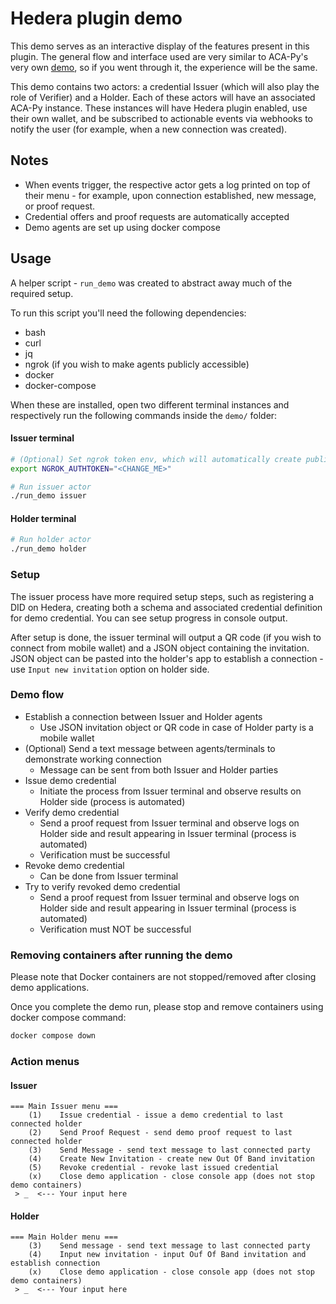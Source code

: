 # Hedera plugin demo

This demo serves as an interactive display of the features present in this plugin.
The general flow and interface used are very similar to ACA-Py's very own [demo](https://aca-py.org/latest/demo/), so if you went through it, the experience will be the same.

This demo contains two actors: a credential Issuer (which will also play the role of Verifier) and a Holder.
Each of these actors will have an associated ACA-Py instance. These instances will have Hedera plugin enabled, use their own wallet, and be subscribed to actionable events via webhooks to notify the user (for example, when a new connection was created).

## Notes

- When events trigger, the respective actor gets a log printed on top of their menu - for example, upon connection established, new message, or proof request.
- Credential offers and proof requests are automatically accepted
- Demo agents are set up using docker compose

## Usage

A helper script - `run_demo` was created to abstract away much of the required setup.

To run this script you'll need the following dependencies:
- bash
- curl
- jq
- ngrok (if you wish to make agents publicly accessible)
- docker
- docker-compose

When these are installed, open two different terminal instances and respectively run the following commands inside the `demo/` folder:

#### Issuer terminal
```bash
# (Optional) Set ngrok token env, which will automatically create publicly available agent endpoint
export NGROK_AUTHTOKEN="<CHANGE_ME>"

# Run issuer actor
./run_demo issuer
```

#### Holder terminal
```bash
# Run holder actor
./run_demo holder
```

### Setup
The issuer process have more required setup steps, such as registering a DID on Hedera, creating both a schema and associated credential definition for demo credential.
You can see setup progress in console output.

After setup is done, the issuer terminal will output a QR code (if you wish to connect from mobile wallet) and a JSON object containing the invitation.
JSON object can be pasted into the holder's app to establish a connection - use `Input new invitation` option on holder side.

### Demo flow

- Establish a connection between Issuer and Holder agents
  - Use JSON invitation object or QR code in case of Holder party is a mobile wallet
- (Optional) Send a text message between agents/terminals to demonstrate working connection
  - Message can be sent from both Issuer and Holder parties
- Issue demo credential
  - Initiate the process from Issuer terminal and observe results on Holder side (process is automated)
- Verify demo credential
  - Send a proof request from Issuer terminal and observe logs on Holder side and result appearing in Issuer terminal (process is automated)
  - Verification must be successful
- Revoke demo credential
  - Can be done from Issuer terminal
- Try to verify revoked demo credential
  - Send a proof request from Issuer terminal and observe logs on Holder side and result appearing in Issuer terminal (process is automated)
  - Verification must NOT be successful

### Removing containers after running the demo
Please note that Docker containers are not stopped/removed after closing demo applications.

Once you complete the demo run, please stop and remove containers using docker compose command:
```bash
docker compose down
```

### Action menus

#### Issuer

```text
=== Main Issuer menu ===
    (1)    Issue credential - issue a demo credential to last connected holder
    (2)    Send Proof Request - send demo proof request to last connected holder
    (3)    Send Message - send text message to last connected party
    (4)    Create New Invitation - create new Out Of Band invitation
    (5)    Revoke credential - revoke last issued credential
    (x)    Close demo application - close console app (does not stop demo containers)
 > _  <--- Your input here
```

#### Holder

```text
=== Main Holder menu ===
    (3)    Send message - send text message to last connected party
    (4)    Input new invitation - input Ouf Of Band invitation and establish connection
    (x)    Close demo application - close console app (does not stop demo containers)
 > _  <--- Your input here
```